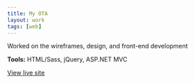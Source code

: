 ```yaml
---
title: My OTA
layout: work
tags: [web]
---
```


Worked on the wireframes, design, and front-end development

**Tools:** HTML/Sass, jQuery, ASP.NET MVC

<p class="gotolive"><a class="btn" href="http://myota.tradingacademy.com/">View live site</a></p>

<figure class="project-img">
  <img class="lazy" data-src="{{ '/assets/img/works/myota_1.jpg' | relative_url }}">
</figure>

<figure class="project-img">
  <img class="lazy" data-src="{{ '/assets/img/works/myota_2.jpg' | relative_url }}">
</figure>

<figure class="project-img">
  <img class="lazy" data-src="{{ '/assets/img/works/myota_3.jpg' | relative_url }}">
</figure>